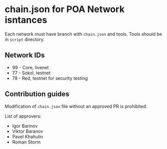 # chain.json for POA Network isntances

Each network must have branch with `chain.json` and tools. Tools should be in `script` directory.

## Network IDs

- 99 - Core, livenet
- 77 - Sokol, testnet
- 78 - Red, testnet for security testing


## Contribution guides

Modification of `chain.json` file without an approved PR is prohibited. 

List of approvers:

- Igor Barinov
- Viktor Baranov
- Pavel Khahulin
- Roman Storm
